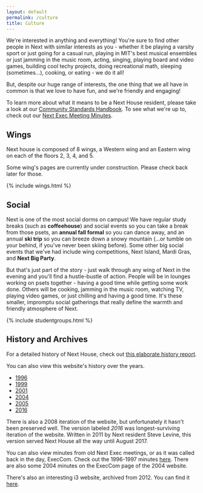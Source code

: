 ```yaml
---
layout: default
permalink: /culture
title: Culture
---
```


We're interested in anything and everything! You're sure to find other people in Next with similar interests as you - whether it be playing a varsity sport or just going for a casual run, playing in MIT's best musical ensembles or just jamming in the music room, acting, singing, playing board and video games, building cool techy projects, doing recreational math, sleeping (sometimes...), cooking, or eating - we do it all!

But, despite our huge range of interests, the one thing that we all have in common is that we love to have fun, and we're friendly and engaging!

To learn more about what it means to be a Next House resident, please take a look at our [Community Standards Handbook][handbook]. To see what we're up to, check out our [Next Exec Meeting Minutes][minutes].

## Wings

Next house is composed of 8 wings, a Western wing and an Eastern wing on each of the floors 2, 3, 4, and 5.

Some wing's pages are currently under construction. Please check back later for those.

{% include wings.html %}

## Social

Next is one of the most social dorms on campus! We have regular study
breaks (such as **coffeehouse**) and social events so you can take a
break from those psets, an **annual fall formal** so you can dance
away, and an annual **ski trip** so you can breeze down a snowy
mountain (...or tumble on your behind, if you've never been skiing
before). Some other big social events that we've had include wing
competitions, Next Island, Mardi Gras, and **Next Big Party**.

But that's just part of the story - just walk through any wing of Next
in the evening and you'll find a hustle-bustle of action. People will
be in lounges working on psets together - having a good time while
getting some work done. Others will be cooking, jamming in the music
room, watching TV, playing video games, or just chilling and having a
good time. It's these smaller, impromptu social gatherings that really
define the warmth and friendly atmosphere of Next.

{% include studentgroups.html %}

[handbook]: static/NextHouseCommunityHandbookFall2017.pdf
[minutes]: http://nextres.mit.edu/minutes

## History and Archives
For a detailed history of Next House, check out [this elaborate history report]({{site.url}}/static/historyreport.pdf).

You can also view this website's history over the years.
- [1996](http://next.scripts.mit.edu/1996/)
- [1999](http://next.scripts.mit.edu/1999/)
- [2001](http://next.scripts.mit.edu/2001/)
- [2004](http://next.scripts.mit.edu/2004/)
- [2005](http://next.scripts.mit.edu/2005/)
- [2016](http://next.scripts.mit.edu/2016/)

There is also a 2008 iteration of the website, but unfortunately it hasn't been preserved well.
The version labeled *2016* was longest-surviving iteration of the website. Written in 2011
by Next resident Steve Levine, this version served Next House all the way until August 2017.

You can also view minutes from old Next Exec meetings, or as it was called back in the day, ExecCom.
Check out the 1996-1997 minutes [here](http://next.scripts.mit.edu/1999/execcom/). There are also some
2004 minutes on the ExecCom page of the 2004 website.

There's also an interesting i3 website, archived from 2012. You can find it [here](http://next.scripts.mit.edu/2012-i3/welcome.html).
